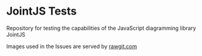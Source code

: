# JointJS Tests
Repository for testing the capabilities of the JavaScript diagramming library JointJS 

Images used in the Issues are served by [rawgit.com](https://rawgit.com/)
